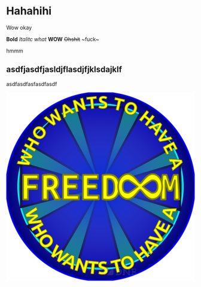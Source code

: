 Hahahihi
========================

Wow okay

**Bold** *Italitc* _what_ __WOW__ ~~Ohshit~~ ~fuck~

hmmm

## asdfjasdfjasldjflasdjfjklsdajklf

asdfasdfasfasdfasdf

![WhoWantsToHaveAFreedoom](../media/wwTHFD.png)

